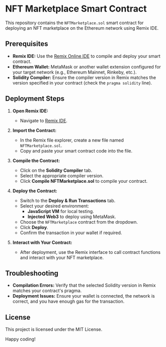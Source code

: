 # NFT Marketplace Smart Contract

This repository contains the `NFTMarketplace.sol` smart contract for deploying an NFT marketplace on the Ethereum network using Remix IDE.

## Prerequisites

- **Remix IDE:** Use the [Remix Online IDE](https://remix.ethereum.org/) to compile and deploy your smart contract.
- **Ethereum Wallet:** MetaMask or another wallet extension configured for your target network (e.g., Ethereum Mainnet, Rinkeby, etc.).
- **Solidity Compiler:** Ensure the compiler version in Remix matches the version specified in your contract (check the `pragma solidity` line).

## Deployment Steps

1. **Open Remix IDE:**
   - Navigate to [Remix IDE](https://remix.ethereum.org/).

2. **Import the Contract:**
   - In the Remix file explorer, create a new file named `NFTMarketplace.sol`.
   - Copy and paste your smart contract code into the file.

3. **Compile the Contract:**
   - Click on the **Solidity Compiler** tab.
   - Select the appropriate compiler version.
   - Click **Compile NFTMarketplace.sol** to compile your contract.

4. **Deploy the Contract:**
   - Switch to the **Deploy & Run Transactions** tab.
   - Select your desired environment:
     - **JavaScript VM** for local testing.
     - **Injected Web3** to deploy using MetaMask.
   - Choose the `NFTMarketplace` contract from the dropdown.
   - Click **Deploy**.
   - Confirm the transaction in your wallet if required.

5. **Interact with Your Contract:**
   - After deployment, use the Remix interface to call contract functions and interact with your NFT marketplace.

## Troubleshooting

- **Compilation Errors:** Verify that the selected Solidity version in Remix matches your contract's pragma.
- **Deployment Issues:** Ensure your wallet is connected, the network is correct, and you have enough gas for the transaction.

## License

This project is licensed under the MIT License.

Happy coding!